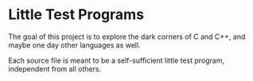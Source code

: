 # Little Test Programs
The goal of this project is to explore the dark corners of C and C++, and maybe one day other languages as well.

Each source file is meant to be a self-sufficient little test program, independent from all others.
